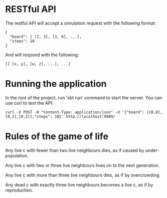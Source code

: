 # RESTful API

The restful API will accept a simulation request with the following format:

    {
      "board": [ [2, 3], [3, 6], ...],
      "steps": 10
    }

And will respond with the following:

    [[ [x, y], [w, z], ...], ...]

# Running the application

In the root of the project, run 'sbt run' command to start the server. You can use curl to test the API:
```
curl -X POST -H "Content-Type: application/json" -d '{"board": [[0,0],[0,1],[0,2]],"steps": 10}' http://localhost:9909/
```


# Rules of the game of life

Any live c with fewer than two live neighbours dies, as if caused by under-population.

Any live c with two or three live neighbours lives on to the next generation.

Any live c with more than three live neighbours dies, as if by overcrowding.

Any dead c with exactly three live neighbours becomes a live c, as if by reproduction.
